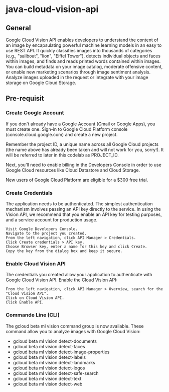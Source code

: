 # java-cloud-vision-api

## General

Google Cloud Vision API enables developers to understand the content of an image by encapsulating powerful machine learning models in an easy to use REST API. It quickly classifies images into thousands of categories (e.g., "sailboat", "lion", "Eiffel Tower"), detects individual objects and faces within images, and finds and reads printed words contained within images. You can build metadata on your image catalog, moderate offensive content, or enable new marketing scenarios through image sentiment analysis. Analyze images uploaded in the request or integrate with your image storage on Google Cloud Storage. 

## Pre-requisit

### Create Google Account

If you don't already have a Google Account (Gmail or Google Apps), you must create one. Sign-in to Google Cloud Platform console (console.cloud.google.com) and create a new project.

Remember the project ID, a unique name across all Google Cloud projects (the name above has already been taken and will not work for you, sorry!). It will be referred to later in this codelab as PROJECT_ID.

Next, you'll need to enable billing in the Developers Console in order to use Google Cloud resources like Cloud Datastore and Cloud Storage.

New users of Google Cloud Platform are eligible for a $300 free trial.

### Create Credentials

The application needs to be authenticated. The simplest authentication mechanism involves passing an API key directly to the service. In using the Vision API, we recommend that you enable an API key for testing purposes, and a service account for production usage.

    Visit Google Developers Console.
    Navigate to the project you created.
    From the left navigation, click API Manager > Credentials.
    Click Create credentials > API key.
    Choose Browser key, enter a name for this key and click Create.
    Copy the key from the dialog box and keep it secure.

### Enable Cloud Vision API

The credentials you created allow your application to authenticate with Google Cloud Vision API. Enable the Cloud Vision API:

    From the left navigation, click API Manager > Overview, search for the "Cloud Vision API".
    Click on Cloud Vision API.
    Click Enable API.

### Commande Line (CLI)
The gcloud beta ml vision command group is now available. These command allow you to analyze images with Google Cloud Vision:
* gcloud beta ml vision detect-documents
* gcloud beta ml vision detect-faces
* gcloud beta ml vision detect-image-properties
* gcloud beta ml vision detect-labels
* gcloud beta ml vision detect-landmarks
* gcloud beta ml vision detect-logos
* gcloud beta ml vision detect-safe-search
* gcloud beta ml vision detect-text
* gcloud beta ml vision detect-web
